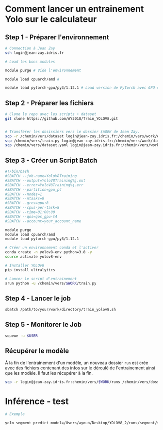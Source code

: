 # Comment lancer un entrainement Yolo sur le calculateur




## Step 1 - Préparer l'environnement 

```bash
# Connection à Jean Zay
ssh login@jean-zay.idris.fr

# Load les bons modules 

module purge # Vide l'environnement 

module load cpuarch/amd # 

module load pytorch-gpu/py3/1.12.1 # Load version de PyTorch avec GPU support
```


## Step 2 - Préparer les fichiers 

```bash
# Clone le repo avec les scripts + dataset 
git clone https://github.com/AY2018/Train_YOLOV8.git


# Transférer les dosissiers vers le dossier $WORK de Jean Zay. 
scp -r /chemin/vers/dataset login@jean-zay.idris.fr:/chemin/vers/work/directory/
scp /chemin/vers/train.py login@jean-zay.idris.fr:/chemin/vers/work/directory/
scp /chemin/vers/dataset.yaml login@jean-zay.idris.fr:/chemin/vers/work/directory/

```

## Step 3 - Créer un Script Batch

```sh
#!/bin/bash
#SBATCH --job-name=YoloV8Training
#SBATCH --output=YoloV8Training%j.out
#SBATCH --error=YoloV8Training%j.err
#SBATCH --partition=gpu_p4
#SBATCH --nodes=1
#SBATCH --ntasks=8
#SBATCH --gres=gpu:8
#SBATCH --cpus-per-task=8
#SBATCH --time=01:00:00
#SBATCH --qos=qos_gpu-t4
#SBATCH --account=your_account_name

module purge
module load cpuarch/amd
module load pytorch-gpu/py3/1.12.1

# Créer un environnement conda et l'activer 
conda create -n yolov8-env python=3.8 -y
source activate yolov8-env

# Installer YOLOv8 
pip install ultralytics

# Lancer le script d'entrainement
srun python -u /chemin/vers/$WORK/train.py

```


## Step 4 - Lancer le job 

```bash
sbatch /path/to/your/work/directory/train_yolov8.sh
```

## Step 5 - Monitorer le Job 

```bash
squeue -u $USER
```

## Récupérer le modèle 
À la fin de l'entraînement d'un modèle, un nouveau dossier `run` est crée avec des fichiers contenant des infos sur le déroulé de l'entrainement ainsi que les modèle. Il faut les récupérer à la fin. 

```bash
scp -r login@jean-zay.idris.fr:chemin/vers/$WORK/runs /chemin/vers/dossier/local

```

# Inférence - test 


```bash
# Exemple 

yolo segment predict model=/Users/ayoub/Desktop/YOLOV8_2/runs/segment/train3/weights/best.pt source='/Users/ayoub/Desktop/YOLOV8_2/dataset/images/train/intext_10024-21.jpg' 
```

